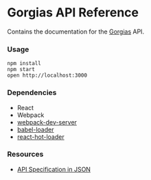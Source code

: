Gorgias API Reference
=====================

Contains the documentation for the [Gorgias](https://gorgias.io) API.

### Usage

```
npm install
npm start
open http://localhost:3000
```

### Dependencies

* React
* Webpack
* [webpack-dev-server](https://github.com/webpack/webpack-dev-server)
* [babel-loader](https://github.com/babel/babel-loader)
* [react-hot-loader](https://github.com/gaearon/react-hot-loader)

### Resources

* [API Specification in JSON](https://gorgias.gorgias.io/doc/openapi.json  )
